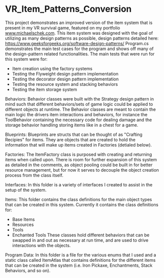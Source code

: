 # VR_Item_Patterns_Conversion
This project demonstrates an improved version of the item system that is present in my VR survival game, featured on my portfolio www.michaelschek.com.
This item system was designed with the goal of utilizing as many design patterns as possible, design patterns detailed here: https://www.geeksforgeeks.org/software-design-patterns/
Program.cs demonstrates the main test cases for the program and shows off many of the design-pattern related functionalities.
The main tests that were run for this system were for:
* Item creation using the factory systems
* Testing the Flyweight design pattern implementation
* Testing the decorator design pattern implementation
* Testing the resource system and stacking behaviors
* Testing the item storage system

Behaviors:
Behavior classes were built with the Strategy design pattern in mind such that different behaviors/sets of game logic could be applied to different objects at runtime. The Behavior classes are meant to contain the main logic the drivers item interactions and behaviors,
for instance the ToolBehavior containing the necessary code for dealing damage and the storage behavior handling storing items like in a chest for a game.

Blueprints:
Blueprints are structs that can be thought of as "Crafting Recipies" for items. They are objects that are created to hold the information that will make up items created in Factories (detialed below). 

Factories:
The ItemFactory class is purposed with creating and returning items when called upon. There is room for further expansion of this system as detailed in the comments, as object pooling could be built in for better resource management, but for now it serves to decouple the
object creation process from the class itself.

Interfaces:
In this folder is a variety of interfaces I created to assist in the setup of the system.

Items:
This folder contains the class definitions for the main object types that can be created in this system. 
Currently it contains the class definitions for:
* Base Items
* Resources
* Tools
* Enchanted Tools
These classes hold different behaviors that can be swapped in and out as necessary at run time, and are used to drive interactions with the objects.

Program Data:
In this folder is a file for the various enums that I used and a static class called ItemAtlas that contains definitions for the different items that can be created in the system (i.e. Iron Pickaxe, Enchantments, Stack Behaviors, and so on).
